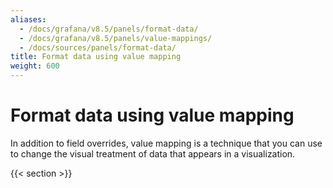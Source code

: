 ```yaml
---
aliases:
  - /docs/grafana/v8.5/panels/format-data/
  - /docs/grafana/v8.5/panels/value-mappings/
  - /docs/sources/panels/format-data/
title: Format data using value mapping
weight: 600
---
```


# Format data using value mapping

In addition to field overrides, value mapping is a technique that you can use to change the visual treatment of data that appears in a visualization.

{{< section >}}
